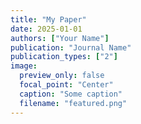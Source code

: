 ```yaml
---
title: "My Paper"
date: 2025-01-01
authors: ["Your Name"]
publication: "Journal Name"
publication_types: ["2"]
image:
  preview_only: false
  focal_point: "Center"
  caption: "Some caption"
  filename: "featured.png"
---
```

